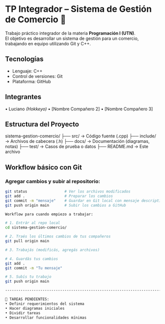 # TP Integrador – Sistema de Gestión de Comercio 🧾

Trabajo práctico integrador de la materia **Programación I (UTN)**.  
El objetivo es desarrollar un sistema de gestión para un comercio, trabajando en equipo utilizando Git y C++.

## Tecnologías
- Lenguaje: C++
- Control de versiones: Git
- Plataforma: GitHub

## Integrantes
• Luciano *(Hokkeyo)*
• [Nombre Compañero 2]
• [Nombre Compañero 3]

## Estructura del Proyecto
sistema-gestion-comercio/
├── src/           → Código fuente (.cpp)
├── include/       → Archivos de cabecera (.h)
├── docs/          → Documentación (diagramas, notas)
├── test/          → Casos de prueba o datos
├── README.md      → Este archivo

## Workflow básico con Git

### Agregar cambios y subir al repositorio:

```bash
git status                 # Ver los archivos modificados
git add .                  # Preparar los cambios
git commit -m "mensaje"    # Guardar en Git local con mensaje descriptivo
git push origin main       # Subir los cambios a GitHub

Workflow para cuando empiezo a trabajar:

# 1. Entrár al repo local
cd sistema-gestion-comercio/

# 2. Traés los últimos cambios de tus compañeros
git pull origin main

# 3. Trabajás (modificás, agregás archivos)

# 4. Guardás tus cambios
git add .
git commit -m "Tu mensaje"

# 5. Subís tu trabajo
git push origin main

--------------------------------------------------------------------------------------------------------------------

📌 TAREAS PENDIENTES:
• Definir requerimientos del sistema
• Hacer diagramas iniciales
• Dividir tareas
• Desarrollar funcionalidades mínimas
